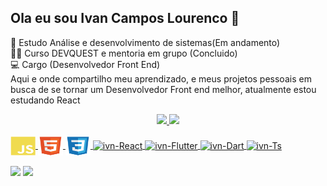 ## Ola eu sou Ivan Campos Lourenco 👋
<p align="center">


</a>
</p>
🧠 Estudo Análise e desenvolvimento de sistemas(Em andamento)
<br>
🧙🏻 Curso DEVQUEST e mentoria em grupo (Concluido)
<br>
💻  Cargo (Desenvolvedor Front End)
<br>
Aqui e onde compartilho meu aprendizado, e meus projetos pessoais em busca de se tornar um Desenvolvedor Front end melhor, atualmente estou estudando React



</p>
<div
 align="center">
  <a href="https://github.com/IvancLourenco">
  <img height="150em" src="https://github-readme-stats.vercel.app/api?username=IvancLourenco&show_icons=true&theme=blue&include_all_commits=true&count_private=true"/>
  <img height="150em" src="https://github-readme-stats.vercel.app/api/top-langs/?username=IvancLourenco&layout=compact&langs_count=7&theme=blue"/>

</div>
  
 <div style="display: inline_block"><br>
 
 <img align="center" alt="ivn-Js" height="30" width="40" src="https://raw.githubusercontent.com/devicons/devicon/master/icons/javascript/javascript-plain.svg"> 
 <img align="center" alt="ivn-HTML" height="30" width="40" src="https://raw.githubusercontent.com/devicons/devicon/master/icons/html5/html5-original.svg">
 <img align="center" alt="ivn-CSS" height="30" width="40" src="https://raw.githubusercontent.com/devicons/devicon/master/icons/css3/css3-original.svg">
 <img align="center" alt="ivn-React" height="30" width="40" src="https://cdn.jsdelivr.net/gh/devicons/devicon/icons/react/react-original.svg" />
 <img align="center" alt="ivn-Flutter" height="30" width="40" src="https://cdn.jsdelivr.net/gh/devicons/devicon/icons/flutter/flutter-original.svg" />
 <img align="center" alt="ivn-Dart" height="30" width="40" src="https://cdn.jsdelivr.net/gh/devicons/devicon/icons/dart/dart-original.svg" />
 <img align="center" alt="ivn-Ts" height="30" width="40" src="https://cdn.jsdelivr.net/gh/devicons/devicon/icons/typescript/typescript-original.svg" />
  
           
          
 
 
 </div>
 <br>
   <div>
 <a href = "ivancampos039@gmail.com"><img src="https://img.shields.io/badge/-Gmail-%23333?style=for-the-badge&logo=gmail&logoColor=white" target="_blank"></a>
 <a href="https://www.linkedin.com/in/ivanclourenco" target="_blank"><img src="https://img.shields.io/badge/-LinkedIn-%230077B5?style=for-the-badge&logo=linkedin&logoColor=white" target="_blank"></a> 


</div>

